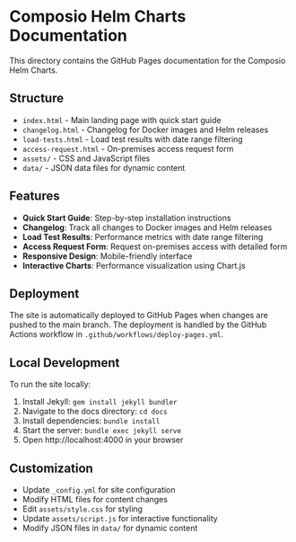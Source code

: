 # Composio Helm Charts Documentation

This directory contains the GitHub Pages documentation for the Composio Helm Charts.

## Structure

- `index.html` - Main landing page with quick start guide
- `changelog.html` - Changelog for Docker images and Helm releases
- `load-tests.html` - Load test results with date range filtering
- `access-request.html` - On-premises access request form
- `assets/` - CSS and JavaScript files
- `data/` - JSON data files for dynamic content

## Features

- **Quick Start Guide**: Step-by-step installation instructions
- **Changelog**: Track all changes to Docker images and Helm releases
- **Load Test Results**: Performance metrics with date range filtering
- **Access Request Form**: Request on-premises access with detailed form
- **Responsive Design**: Mobile-friendly interface
- **Interactive Charts**: Performance visualization using Chart.js

## Deployment

The site is automatically deployed to GitHub Pages when changes are pushed to the main branch. The deployment is handled by the GitHub Actions workflow in `.github/workflows/deploy-pages.yml`.

## Local Development

To run the site locally:

1. Install Jekyll: `gem install jekyll bundler`
2. Navigate to the docs directory: `cd docs`
3. Install dependencies: `bundle install`
4. Start the server: `bundle exec jekyll serve`
5. Open http://localhost:4000 in your browser

## Customization

- Update `_config.yml` for site configuration
- Modify HTML files for content changes
- Edit `assets/style.css` for styling
- Update `assets/script.js` for interactive functionality
- Modify JSON files in `data/` for dynamic content
